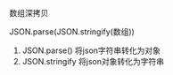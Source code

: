 数组深拷贝

JSON.parse(JSON.stringify(数组))

1. JSON.parse()   将json字符串转化为对象
2. JSON.stringify 将json对象转化为字符串